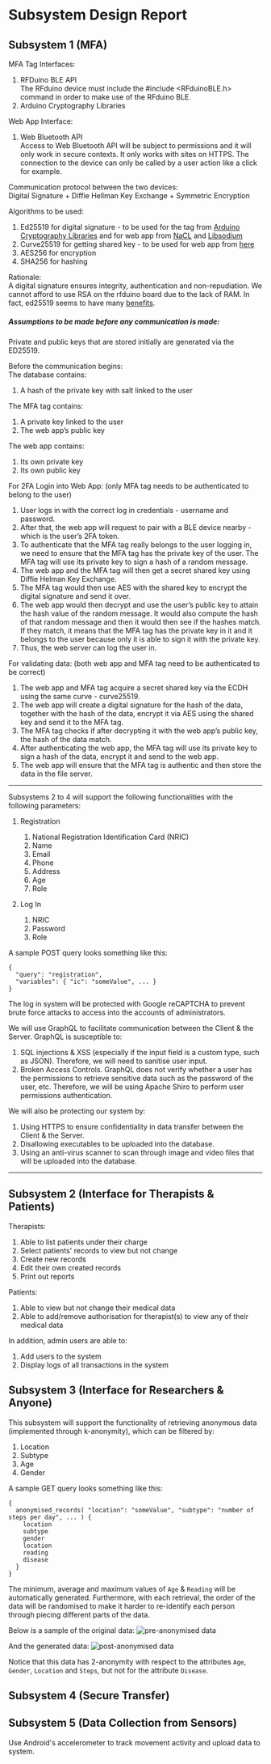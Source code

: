 # Subsystem Design Report

## Subsystem 1 (MFA)

MFA Tag Interfaces:
1. RFDuino BLE API  
The RFduino device must include the #include <RFduinoBLE.h> command in order to make use of the RFduino BLE. 
1. Arduino Cryptography Libraries

Web App Interface:
1. Web Bluetooth API  
Access to Web Bluetooth API will be subject to permissions and it will only work in secure contexts. It only works with sites on HTTPS.  The connection to the device can only be called by a  user action like a click for example. 

Communication protocol between the two devices:  
Digital Signature + Diffie Hellman Key Exchange + Symmetric Encryption

Algorithms to be used:
1. Ed25519 for digital signature - to be used for the tag from [Arduino Cryptography Libraries](https://rweather.github.io/arduinolibs/crypto.html) and for web app from [NaCL](https://github.com/dchest/tweetnacl-js#public-key-authenticated-encryption-box) and [Libsodium](https://github.com/jedisct1/libsodium.js)
1. Curve25519 for getting shared key - to be used for web app from [here](https://github.com/indutny/elliptic)
1. AES256 for encryption 
1. SHA256 for hashing

Rationale:  
A digital signature ensures integrity, authentication and non-repudiation. We cannot afford to use RSA on the rfduino board due to the lack of RAM. In fact, ed25519 seems to have many [benefits](https://risan.io/upgrade-ssh-key-to-ed25519.html). 


##### Assumptions to be made before any communication is made:
Private and public keys that are stored initially are generated via the ED25519.

Before the communication begins:  
The database contains:
1. A hash of the private key with salt linked to the user

The MFA tag contains:
1. A private key linked to the user
1. The web app’s public key

The web app contains: 
1. Its own private key 
1. Its own public key 


For 2FA Login into Web App: (only MFA tag needs to be authenticated to belong to the user)
1. User logs in with the correct log in credentials - username and password. 
1. After that, the web app will request to pair with a BLE device nearby - which is the user’s 2FA token.  
1. To authenticate that the MFA tag really belongs to the user logging in, we need to ensure that the MFA tag has the private key of the user. The MFA tag will use its private key to sign a hash of a random message. 
1.  The web app and the MFA tag will then get a secret shared key using Diffie Helman Key Exchange. 
1. The MFA tag would then use AES with the shared key to encrypt the digital signature and send it over. 
1. The web app would then decrypt and use the user’s public key to attain the hash value of the random message. It would also compute the hash of that random message and then it would then see if the hashes match. If they match, it means that the MFA tag has the private key in it and it belongs to the user because only it is able to sign it with the private key. 
1. Thus, the web server can log the user in. 

For validating data: (both web app and MFA tag need to be authenticated to be correct)
1. The web app and MFA tag acquire a secret shared key via the ECDH using the same curve - curve25519. 
1. The web app will create a digital signature for the hash of the data, together with the hash of the data, encrypt it via AES using the shared key and send it to the MFA tag. 
1. The MFA tag checks if after decrypting it with the web app’s public key, the hash of the data match. 
1. After authenticating the web app, the MFA tag will use its private key to sign a hash of the data, encrypt it and send to the web app.
1. The web app will ensure that the MFA tag is authentic and then store the data in the file server. 
---

Subsystems 2 to 4 will support the following functionalities with the following parameters:

1. Registration
    1. National Registration Identification Card (NRIC)
    1. Name
    1. Email
    1. Phone
    1. Address
    1. Age
    1. Role

1. Log In
    1. NRIC
    1. Password
    1. Role

A sample POST query looks something like this:

```
{
  "query": "registration",
  "variables": { "ic": "someValue", ... }
}
```

The log in system will be protected with Google reCAPTCHA to prevent brute force attacks to access into the accounts of administrators.

We will use GraphQL to facilitate communication between the Client & the Server. GraphQL is susceptible to:
1. SQL injections & XSS (especially if the input field is a custom type, such as JSON). Therefore, we will need to sanitise user input.
1. Broken Access Controls. GraphQL does not verify whether a user has the permissions to retrieve sensitive data such as the password of the user, etc. Therefore, we will be using Apache Shiro to perform user permissions authentication.

We will also be protecting our system by:
1. Using HTTPS to ensure confidentiality in data transfer between the Client & the Server.
1. Disallowing executables to be uploaded into the database. 
1. Using an anti-virus scanner to scan through image and video files that will be uploaded into the database.

---

## Subsystem 2 (Interface for Therapists & Patients)
Therapists:
1. Able to list patients under their charge
1. Select patients' records to view but not change
1. Create new records
1. Edit their own created records
1. Print out reports

Patients:
1. Able to view but not change their medical data
1. Able to add/remove authorisation for therapist(s) to view any of their medical data

In addition, admin users are able to:
1. Add users to the system
1. Display logs of all transactions in the system

## Subsystem 3 (Interface for Researchers & Anyone)
This subsystem will support the functionality of retrieving anonymous data (implemented through k-anonymity), which can be filtered by:
1. Location
1. Subtype
1. Age
1. Gender

A sample GET query looks something like this:

```
{
  anonymised_records( "location": "someValue", "subtype": "number of steps per day", ... ) {
    location
    subtype
    gender
    location
    reading
    disease
  }
}
```

The minimum, average and maximum values of `Age` & `Reading` will be automatically generated. Furthermore, with each retrieval, the order of the data will be randomised to make it harder to re-identify each person through piecing different parts of the data.

Below is a sample of the original data:
![pre-anonymised data](https://github.com/IFS4205-2018-Sem1-Team1/design-report/raw/master/images/pre_anonymisation.png)

And the generated data:
![post-anonymised data](https://github.com/IFS4205-2018-Sem1-Team1/design-report/raw/master/images/post_anonymisation.png)

Notice that this data has 2-anonymity with respect to the attributes `Age`, `Gender`, `Location` and `Steps`, but not for the attribute `Disease`.

## Subsystem 4 (Secure Transfer)

## Subsystem 5 (Data Collection from Sensors)
Use Android's accelerometer to track movement activity and upload data to system.
